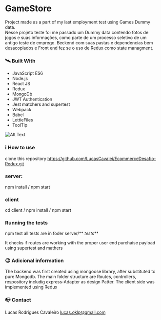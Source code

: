 # GameStore

Project made as a part of my last employment test using Games Dummy data.  
Nesse projeto teste foi me passado um Dummy data contendo fotos de jogos e suas informações, como
parte de um processo seletivo de um antigo teste de emprego.
Beckend com suas pastas e dependencias bem desacoplados e
Front end fez se o uso de Redux como state managment.

### 🛰️ Built With

- JavaScript ES6
- Node.js
- React JS
- Redux
- MongoDb
- JWT Authentication
- Jest matchers and supertest
- Webpack
- Babel
- LottieFiles
- ToolTip

<img src="/client/src/assets/gif/AnimaçãoGameStore3.gif" alt="Alt Text">

### ℹ️ How to use

clone this repository
https://github.com/LucasCavalei/EcommerceDesafio-Redux.git

### server:

npm install / npm start

### client

cd client
/ npm install
/ npm start

### Running the tests

npm test
all tests are in foder server/** _tests_**

It checks if routes are working with the proper user end purchaise payload
using supertest and mathers

### 😉 Adicional information

The backend was first created using mongoose library, after substituted to pure Mongodb.
The main folder structure are Routes, controllers, respository includig express-Adapter as design Patter.
The client side was implemented using Redux

### 📭 Contact

Lucas Rodrigues Cavaleiro lucas.oklp@gmail.com
